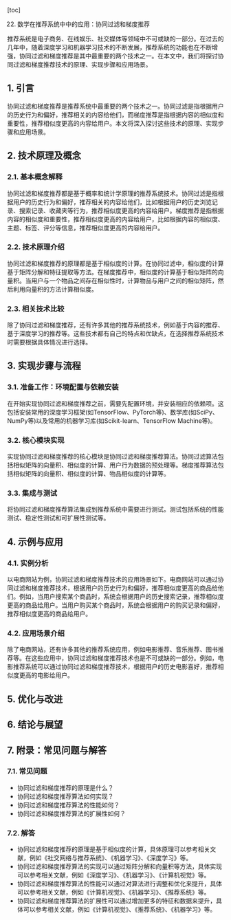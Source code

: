 
[toc]                    
                
                
22. 数学在推荐系统中中的应用：协同过滤和梯度推荐

推荐系统是电子商务、在线娱乐、社交媒体等领域中不可或缺的一部分。在过去的几年中，随着深度学习和机器学习技术的不断发展，推荐系统的功能也在不断增强，协同过滤和梯度推荐是其中最重要的两个技术之一。在本文中，我们将探讨协同过滤和梯度推荐技术的原理、实现步骤和应用场景。

## 1. 引言

协同过滤和梯度推荐是推荐系统中最重要的两个技术之一。协同过滤是指根据用户的历史行为和偏好，推荐相关的内容给他们，而梯度推荐是指根据内容的相似度和重要性，推荐相似度更高的内容给用户。本文将深入探讨这些技术的原理、实现步骤和应用场景。

## 2. 技术原理及概念

### 2.1. 基本概念解释

协同过滤和梯度推荐都是基于概率和统计学原理的推荐系统技术。协同过滤是指根据用户的历史行为和偏好，推荐相关的内容给他们，比如根据用户的历史浏览记录、搜索记录、收藏夹等行为，推荐相似度更高的内容给用户。梯度推荐是指根据内容的相似度和重要性，推荐相似度更高的内容给用户，比如根据内容的相似度、主题、标签、评分等信息，推荐相似度更高的内容给用户。

### 2.2. 技术原理介绍

协同过滤和梯度推荐的原理都是基于相似度的计算。在协同过滤中，相似度的计算基于矩阵分解和特征提取等方法。在梯度推荐中，相似度的计算基于相似矩阵的向量积。当用户与一个物品之间存在相似性时，计算物品与用户之间的相似矩阵，然后利用向量积的方法计算相似度。

### 2.3. 相关技术比较

除了协同过滤和梯度推荐，还有许多其他的推荐系统技术，例如基于内容的推荐、基于深度学习的推荐等。这些技术都有自己的特点和优缺点，在选择推荐系统技术时需要根据具体情况进行选择。

## 3. 实现步骤与流程

### 3.1. 准备工作：环境配置与依赖安装

在开始实现协同过滤和梯度推荐之前，需要先配置环境，并安装相应的依赖项。这包括安装常用的深度学习框架(如TensorFlow、PyTorch等)、数学库(如SciPy、NumPy等)以及常用的机器学习库(如Scikit-learn、TensorFlow Machine等)。

### 3.2. 核心模块实现

实现协同过滤和梯度推荐的核心模块是协同过滤和梯度推荐算法。协同过滤算法包括相似矩阵的向量积、相似度的计算、用户行为数据的预处理等。梯度推荐算法包括相似矩阵的向量积、相似度的计算、物品相似度的计算等。

### 3.3. 集成与测试

将协同过滤和梯度推荐算法集成到推荐系统中需要进行测试。测试包括系统的性能测试、稳定性测试和可扩展性测试等。

## 4. 示例与应用

### 4.1. 实例分析

以电商网站为例，协同过滤和梯度推荐技术的应用场景如下。电商网站可以通过协同过滤和梯度推荐技术，根据用户的历史行为和偏好，推荐相似度更高的商品给他们。例如，当用户搜索某个商品时，系统会根据用户的历史搜索记录，推荐相似度更高的商品给用户。当用户购买某个商品时，系统会根据用户的购买记录和偏好，推荐相似度更高的商品给用户。

### 4.2. 应用场景介绍

除了电商网站，还有许多其他的推荐系统应用，例如电影推荐、音乐推荐、图书推荐等。在这些应用中，协同过滤和梯度推荐技术也是不可或缺的一部分。例如，电影推荐系统可以通过协同过滤和梯度推荐技术，根据用户的历史电影喜好，推荐相似度更高的电影给用户。

## 5. 优化与改进

## 6. 结论与展望

## 7. 附录：常见问题与解答

### 7.1. 常见问题

* 协同过滤和梯度推荐的原理是什么？
* 协同过滤和梯度推荐算法如何实现？
* 协同过滤和梯度推荐算法的性能如何？
* 协同过滤和梯度推荐算法的扩展性如何？

### 7.2. 解答

* 协同过滤和梯度推荐的原理是基于相似度的计算，具体原理可以参考相关文献，例如《社交网络与推荐系统》、《机器学习》、《深度学习》等。
* 协同过滤和梯度推荐算法的实现可以通过矩阵分解和向量积等方法，具体实现可以参考相关文献，例如《深度学习》、《机器学习》、《计算机视觉》等。
* 协同过滤和梯度推荐算法的性能可以通过对算法进行调整和优化来提升，具体可以参考相关文献，例如《计算机视觉》、《机器学习》、《推荐系统》等。
* 协同过滤和梯度推荐算法的扩展性可以通过增加更多的特征和数据来提升，具体可以参考相关文献，例如《计算机视觉》、《推荐系统》、《机器学习》等。


